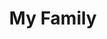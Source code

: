 ---
pid: mx129
title: My Family
location_transcription: Malcolm X Park
coordinates: "[-75.225910215067, 39.952548157462]"
zipcode: '19143'
gen_neighborhood: West Philadelphia
neighborhood: University City
outside_phl: 
age: '9'
age_range: 6-13
instagram: 
image_file_name: mx_129.jpg
proposal_transcription: 
topic: Family
topic_summary: '0'
type: Other No Form
keywords_other: 
credit: Khyeir
image_labels: 
twitter: 
facebook: 
permalink: "/monuments/mx129/"
layout: item-page
---